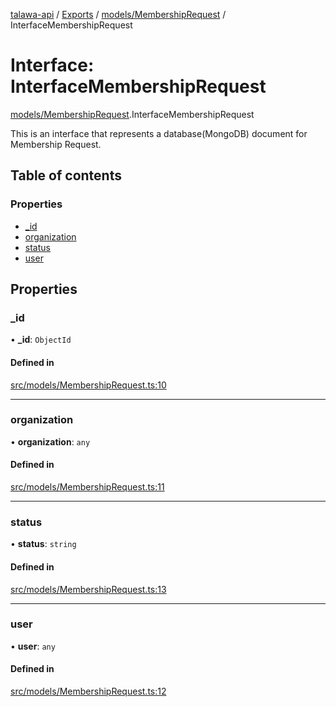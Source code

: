 [talawa-api](../README.md) / [Exports](../modules.md) / [models/MembershipRequest](../modules/models_MembershipRequest.md) / InterfaceMembershipRequest

# Interface: InterfaceMembershipRequest

[models/MembershipRequest](../modules/models_MembershipRequest.md).InterfaceMembershipRequest

This is an interface that represents a database(MongoDB) document for Membership Request.

## Table of contents

### Properties

- [\_id](models_MembershipRequest.InterfaceMembershipRequest.md#_id)
- [organization](models_MembershipRequest.InterfaceMembershipRequest.md#organization)
- [status](models_MembershipRequest.InterfaceMembershipRequest.md#status)
- [user](models_MembershipRequest.InterfaceMembershipRequest.md#user)

## Properties

### \_id

• **\_id**: `ObjectId`

#### Defined in

[src/models/MembershipRequest.ts:10](https://github.com/PalisadoesFoundation/talawa-api/blob/a2b0847/src/models/MembershipRequest.ts#L10)

___

### organization

• **organization**: `any`

#### Defined in

[src/models/MembershipRequest.ts:11](https://github.com/PalisadoesFoundation/talawa-api/blob/a2b0847/src/models/MembershipRequest.ts#L11)

___

### status

• **status**: `string`

#### Defined in

[src/models/MembershipRequest.ts:13](https://github.com/PalisadoesFoundation/talawa-api/blob/a2b0847/src/models/MembershipRequest.ts#L13)

___

### user

• **user**: `any`

#### Defined in

[src/models/MembershipRequest.ts:12](https://github.com/PalisadoesFoundation/talawa-api/blob/a2b0847/src/models/MembershipRequest.ts#L12)
